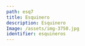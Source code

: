 ```yaml
---
path: esq7
title: Esquinero
description: Esquinero
Image: /assets/img-3750.jpg
identifier: esquineros
---
```


